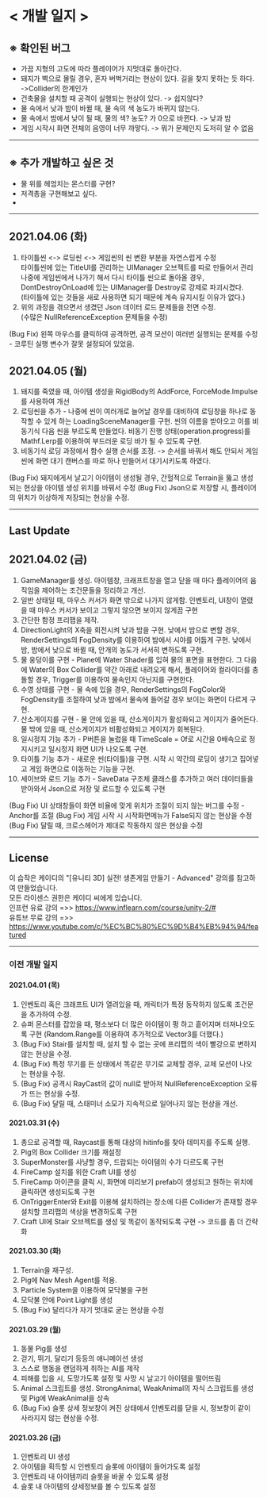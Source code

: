 # < 개발 일지 >

## ※ 확인된 버그
* 가끔 지형의 고도에 따라 플레이어가 지멋대로 돌아간다.
* 돼지가 벽으로 몰릴 경우, 혼자 버벅거리는 현상이 있다. 길을 찾지 못하는 듯 하다. ->Collider의 한계인가
* 건축물을 설치할 때 공격이 실행되는 현상이 있다. -> 쉽지않다?
* 물 속에서 낮과 밤이 바뀔 때, 물 속의 색 농도가 바뀌지 않는다.
* 물 속에서 밤에서 낮이 될 때, 물의 색? 농도? 가 0으로 바뀐다.
-> 낮과 밤
* 게임 시작시 화면 전체의 음영이 너무 까맣다. -> 뭐가 문제인지 도저히 알 수 없음
-------------------------------------------------------------------

## ※ 추가 개발하고 싶은 것
* 물 위를 헤엄치는 몬스터를 구현?
* 저격총을 구현해보고 싶다.
* 

--------------------------------------------------------------------

## 2021.04.06 (화)


1. 타이틀씬 <-> 로딩씬 <-> 게임씬의 씬 변환 부분을 자연스럽게 수정 \
타이틀씬에 있는 TitleUI를 관리하는 UIManager 오브젝트를 따로 만들어서 관리
나중에 게임씬에서 나가기 해서 다시 타이틀 씬으로 돌아올 경우, DontDestroyOnLoad에 있는 UIManager를
Destroy로 강제로 파괴시켰다. \
(타이틀에 있는 것들을 새로 사용하면 되기 때문에 계속 유지시킬 이유가 없다.)
2. 위의 과정을 겪으면서 생겼던 Json 데이터 로드 문제들을 전면 수정. \
(수많은 NullReferenceException 문제들을 수정)

(Bug Fix) 왼쪽 마우스를 클릭하여 공격하면, 공격 모션이 여러번 실행되는 문제를 수정 - 코루틴 실행 변수가 잘못 설정되어 있었음.




## 2021.04.05 (월)

1. 돼지를 죽였을 때, 아이템 생성을 RigidBody의 AddForce, ForceMode.Impulse를 사용하여 개선
2. 로딩씬을 추가 - 나중에 씬이 여러개로 늘어날 경우를 대비하여 로딩창을 하나로 동작할 수 있게 하는 LoadingSceneManager를 구현. 씬의 이름을 받아오고 이를 비동기식 다음 씬을 부르도록 만들었다. 비동기 진행 상태(operation.progress)를 Mathf.Lerp를 이용하여 부드러운 로딩 바가 될 수 있도록 구현.
3. 비동기식 로딩 과정에서 함수 실행 순서를 조정. -> 순서를 바꿔서 해도 안되서 게임 씬에 화면 대기 캔버스를 따로 하나 만들어서 대기시키도록 하였다.


(Bug Fix) 돼지에게서 날고기 아이템이 생성될 경우, 간헐적으로 Terrain을 뚫고 생성되는 현상을 아이템 생성 위치를 바꿔서 수정
(Bug Fix) Json으로 저장할 시, 플레이어의 위치가 이상하게 저장되는 현상을 수정.

--------------------------------------------------------------------

## Last Update
## 2021.04.02 (금)


1. GameManager를 생성. 아이템창, 크래프트창을 열고 닫을 때 마다 플레이어의 움직임을 제어하는 조건문들을 정리하고 개선. 
2. 일반 상태일 때, 마우스 커서가 화면 밖으로 나가지 않게함. 인벤토리, UI창이 열렸을 때 마우스 커서가 보이고 그렇지 않으면 보이지 않게끔 구현
3. 간단한 함정 프리팹을 제작. 
4. DirectionLight의 X축을 회전시켜 낮과 밤을 구현. 낮에서 밤으로 변할 경우, RenderSettings의 FogDensity를 이용하여 밤에서 시야를 어둡게 구현. 낮에서 밤, 밤에서 낮으로 바뀔 때, 안개의 농도가 서서히 변하도록 구현.
5. 물 웅덩이를 구현 - Plane에 Water Shader를 입혀 물의 표면을 표현한다. 그 다음에 Water의 Box Collider를 약간 아래로 내려오게 해서, 플레이어와 컬라이더를 충돌할 경우, Trigger를 이용하여 물속인지 아닌지를 구현한다.
6. 수영 상태를 구현 - 물 속에 있을 경우, RenderSettings의 FogColor와 FogDensity를 조절하여 낮과 밤에서 물속에 들어갈 경우 보이는 화면이 다르게 구현.
7. 산소게이지를 구현 - 물 안에 있을 때, 산소게이지가 활성화되고 게이지가 줄어든다. 물 밖에 있을 때, 산소게이지가 비활성화되고 게이지가 회복된다.
8. 일시정지 기능 추가 - P버튼을 눌렀을 때 TimeScale = 0f로 시간을 0배속으로 정지시키고 일시정지 화면 UI가 나오도록 구현.
9. 타이틀 기능 추가 - 새로운 씬(타이틀)을 구현. 시작 시 약간의 로딩이 생기고 집어넣고 게임 화면으로 이동하는 기능을 구현.
10. 세이브와 로드 기능 추가 - SaveData 구조체 클래스를 추가하고 여러 데이터들을 받아와서 Json으로 저장 및 로드할 수 있도록 구현 

(Bug Fix) UI 상태창들이 화면 비율에 맞게 위치가 조절이 되지 않는 버그를 수정 - Anchor를 조절
(Bug Fix) 게임 시작 시 시작화면메뉴가 False되지 않는 현상을 수정
(Bug Fix) 달릴 때, 크로스헤어가 제대로 작동하지 않은 현상을 수정

---------------------------------------------------------------
## License

이 습작은 케이디의 "[유니티 3D] 실전! 생존게임 만들기 - Advanced" 강의를 참고하여 만들었습니다.\
모든 라이센스 권한은 케이디 씨에게 있습니다.\
인프런 유료 강의 =>> https://www.inflearn.com/course/unity-2/# \
유튜브 무료 강의 =>> https://www.youtube.com/c/%EC%BC%80%EC%9D%B4%EB%94%94/featured

--------------------------------------------------------------------
### 이전 개발 일지

#### 2021.04.01 (목)
1. 인벤토리 혹은 크래프트 UI가 열려있을 때, 캐릭터가 특정 동작하지 않도록 조건문을 추가하여 수정.
2. 슈퍼 몬스터를 잡았을 때, 평소보다 더 많은 아이템이 펑 하고 흩어지며 터져나오도록 구현 (Random.Range를 이용하여 추가적으로 Vector3를 더했다.)
3. (Bug Fix) Stair를 설치할 때, 설치 할 수 없는 곳에 프리팹의 색이 빨강으로 변하지 않는 현상을 수정.
4. (Bug Fix) 특정 무기를 든 상태에서 똑같은 무기로 교체할 경우, 교체 모션이 나오는 현상을 수정.
5. (Bug Fix) 공격시 RayCast의 값이 null로 받아져 NullReferenceException 오류가 뜨는 현상을 수정.
6. (Bug Fix) 달릴 때, 스태미너 소모가 지속적으로 일어나지 않는 현상을 개선.


#### 2021.03.31 (수)
1. 총으로 공격할 때, Raycast를 통해 대상의 hitinfo를 찾아 데미지를 주도록 실행.
2. Pig의 Box Collider 크기를 재설정
3. SuperMonster를 사냥할 경우, 드랍되는 아이템의 수가 다르도록 구현
4. FireCamp 설치를 위한 Craft UI를 생성
5. FireCamp 아이콘을 클릭 시, 화면에 미리보기 prefab이 생성되고 원하는 위치에 클릭하면 생성되도록 구현
6. OnTriggerEnter와 Exit를 이용해 설치하려는 장소에 다른 Collider가 존재할 경우 설치할 프리팹의 색상을 변경하도록 구현
7. Craft UI에 Stair 오브젝트를 생성 및 똑같이 동작되도록 구현 -> 코드를 좀 더 간략화


#### 2021.03.30 (화)
1. Terrain을 재구성. 
2. Pig에 Nav Mesh Agent를 적용.
3. Particle System을 이용하여 모닥불을 구현
4. 모닥불 안에 Point Light를 생성
5. (Bug Fix) 달리다가 자기 멋대로 굳는 현상을 수정


#### 2021.03.29 (월)
1. 동물 Pig를 생성
2. 걷기, 뛰기, 달리기 등등의 애니메이션 생성
3. 스스로 행동을 랜덤하게 취하는 AI를 제작
4. 피해를 입을 시, 도망가도록 설정 및 사망 시 날고기 아이템을 떨어뜨림
5. Animal 스크립트를 생성. StrongAnimal, WeakAnimal의 자식 스크립트를 생성 및 Pig에 WeakAnimal을 상속
6. (Bug Fix) 슬롯 상세 정보창이 켜진 상태에서 인벤토리를 닫을 시, 정보창이 같이 사라지지 않는 현상을 수정.


#### 2021.03.26 (금)
1. 인벤토리 UI 생성
2. 아이템을 획득할 시 인벤토리 슬롯에 아이템이 들어가도록 설정
3. 인벤토리 내 아이템끼리 슬롯을 바꿀 수 있도록 설정
4. 슬롯 내 아이템의 상세정보를 볼 수 있도록 설정
